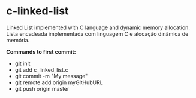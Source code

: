 # c-linked-list
Linked List implemented with C language and dynamic memory allocation. Lista encadeada implementada com linguagem C e alocação dinâmica de memória.

**Commands to first commit:**
- git init
- git add c_linked_list.c
- git commit -m "My message"
- git remote add origin myGitHubURL
- git push origin master
